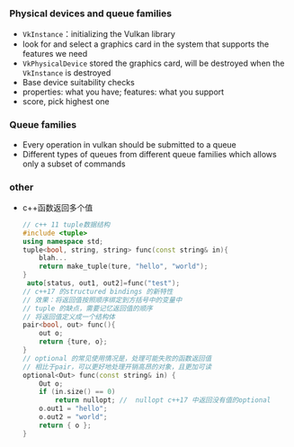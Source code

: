 ### Physical devices and queue families

+ `VkInstance`：initializing the Vulkan library
+ look for and select a graphics card in the system that supports the features we need
+ `VkPhysicalDevice` stored the graphics card, will be destroyed when the `VkInstance` is destroyed
+ Base device suitability checks
+ properties: what you have; features: what you support
+ score, pick highest one



### Queue families

+ Every operation in vulkan should be submitted to a queue
+ Different types of queues from different queue families which allows only a subset of commands


### other 

+ c++函数返回多个值   

  ```c++
  // c++ 11 tuple数据结构
  #include <tuple>
  using namespace std;
  tuple<bool, string, string> func(const string& in){
      blah...
      return make_tuple(ture, "hello", "world");
  }
   auto[status, out1, out2]=func("test");
  // c++17 的structured bindings 的新特性
  // 效果：将返回值按照顺序绑定到方括号中的变量中
  // tuple 的缺点，需要记忆返回值的顺序
  // 将返回值定义成一个结构体
  pair<bool, out> func(){
      out o;
      return {ture, o};
  }
  // optional 的常见使用情况是，处理可能失败的函数返回值
  // 相比于pair，可以更好地处理开销高昂的对象，且更加可读
  optional<Out> func(const string& in) {
      Out o;
      if (in.size() == 0)
          return nullopt; //  nullopt c++17 中返回没有值的optional
      o.out1 = "hello";
      o.out2 = "world";
      return { o };
  }
  ```

  
